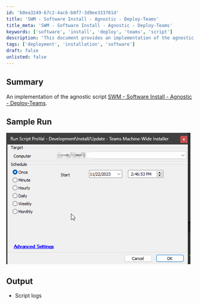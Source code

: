 ```yaml
---
id: 'b0ea3249-67c2-4ac6-b0f7-3d9ee333701d'
title: 'SWM - Software Install - Agnostic - Deploy-Teams'
title_meta: 'SWM - Software Install - Agnostic - Deploy-Teams'
keywords: ['software', 'install', 'deploy', 'teams', 'script']
description: 'This document provides an implementation of the agnostic script for deploying Microsoft Teams. It includes a sample run and output details, focusing on the software installation process through an agnostic approach.'
tags: ['deployment', 'installation', 'software']
draft: false
unlisted: false
---
```


## Summary

An implementation of the agnostic script [SWM - Software Install - Agnostic - Deploy-Teams](<../../powershell/Deploy-Teams.md>).

## Sample Run

![Sample Run](../../../static/img/InstallUpdate---Teams-Machine-Wide-Installer/image_1.png)

## Output

- Script logs
